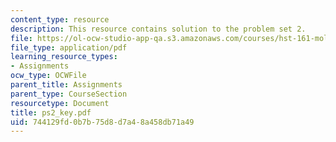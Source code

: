 ```yaml
---
content_type: resource
description: This resource contains solution to the problem set 2.
file: https://ol-ocw-studio-app-qa.s3.amazonaws.com/courses/hst-161-molecular-biology-and-genetics-in-modern-medicine-fall-2007/744129fd0b7b75d8d7a48a458db71a49_ps2_key.pdf
file_type: application/pdf
learning_resource_types:
- Assignments
ocw_type: OCWFile
parent_title: Assignments
parent_type: CourseSection
resourcetype: Document
title: ps2_key.pdf
uid: 744129fd-0b7b-75d8-d7a4-8a458db71a49
---
```

